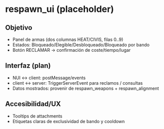 # respawn_ui (placeholder)

## Objetivo
- Panel de armas (dos columnas HEAT/CIVIS, filas 0..9)
- Estados: Bloqueado/Elegible/Desbloqueado/Bloqueado por bando
- Botón RECLAMAR → confirmación de coste/tiempo/lugar

## Interfaz (plan)
- NUI <-> client: postMessage/events
- client <-> server: TriggerServerEvent para reclamos / consultas
- Datos mostrados: provenir de respawn_weapons + respawn_alignment

## Accesibilidad/UX
- Tooltips de attachments
- Etiquetas claras de exclusividad de bando y cooldown
